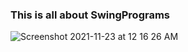 ### This is all about SwingPrograms
![Screenshot 2021-11-23 at 12 16 26 AM](https://user-images.githubusercontent.com/78723011/142918792-d14c7800-2283-41c0-bdde-47cda1ac9993.png)
